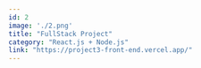```yaml
---
id: 2
image: './2.png'
title: "FullStack Project"
category: "React.js + Node.js"
link: "https://project3-front-end.vercel.app/"
---
```


